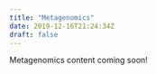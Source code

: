 ```yaml
---
title: "Metagenomics"
date: 2019-12-16T21:24:34Z
draft: false
---
```


Metagenomics content coming soon!
